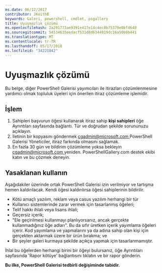 ```yaml
---
ms.date: 06/12/2017
contributor: JKeithB
keywords: Galeri, powershell, cmdlet, psgallery
title: Uyuşmazlık çözümü
ms.openlocfilehash: 2a291773ae9391e417e14c4ec0b75379e0bf4640
ms.sourcegitcommit: 54534635eedacf531d8d6344019dc16a50b8b441
ms.translationtype: MT
ms.contentlocale: tr-TR
ms.lasthandoff: 05/17/2018
ms.locfileid: "34221842"
---
```

# <a name="dispute-resolution"></a>Uyuşmazlık çözümü

Bu belge, diğer PowerShell Galerisi yayımcıları ile itirazları çözümlenmesine yardımcı olmak topluluk üyeleri için önerilen itiraz çözümleme işlemidir.

## <a name="process"></a>İşlem

1. Sahipleri başvurun öğesi kullanarak itiraz sahip **kişi sahipleri** öğe Ayrıntıları sayfasında bağlantı.
Tür ve doğrudan şekilde sorununuzu açıklayın.
2. İletinin bir kopyasını göndermek [ cgadmin@microsoft.com ](mailto:cgadmin@microsoft.com) PowerShell Galerisi Yöneticiler, itiraz farkında olmasını sağlamak.
3. En fazla 30 gün ve bildirim çözümleme yoksa bekleyin [ cgadmin@microsoft.com ](mailto:cgadmin@microsoft.com) yeniden.
PowerShellGallery.com destek ekibi katın ve bu çözmek deneyin.


## <a name="prohibited-use"></a>Yasaklanan kullanın

Aşağıdakiler üzerinde ortak PowerShell Galerisi izin verilmiyor ve tartışma hemen kaldırılacak.  Kendi öğesi kaldırılırsa öğesi sahiplerinin bildirilir.

- Kötü amaçlı yazılım, reklam veya casus yazılım herhangi bir tür
- Kullanıcı sistemlerinde zarar vermek için tasarlanmış öğeleri;
- Telif hakkı ihlali veya lisans ihlali;
- Geçersiz içerik;
- "Ele geçirilmesi kullanmayı planlıyorsanız, ancak gerçekte kullanmadığınız öğe adları". Bu da sıfır üretken içerik yayımlama öğeleri içerir.
Kod yayımlama ve yapmalarını ya da adına sahip olan kişi için gerçekten aktarmak üzere bir ürün bırakma; ve
- Bir şeyler galeri kurmaya şekilde açıkça yapmak için tasarlanmamıştır.


İhlal bu öğelerden herhangi birini bir öğeyi bulursanız, öğe Ayrıntıları sayfasında 'Rapor kötüye' bağlantısını tıklatın ve bir rapor gönderin.

**Bu ilke, PowerShell Galerisi tedbirli değişiminde tabidir.**